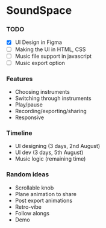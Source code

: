# SoundSpace

### TODO
- [X] UI Design in Figma
- [ ] Making the UI in HTML, CSS
- [ ] Music file support in javascript
- [ ] Music export option

### Features
- Choosing instruments
- Switching through instruments
- Play/pause
- Recording/exporting/sharing
- Responsive

### Timeline
- UI designing (3 days, 2nd August)
- UI dev (3 days, 5th August)
- Music logic (remaining time)


### Random ideas
- Scrollable knob 
- Plane animation to share
- Post export animations
- Retro-vibe
- Follow alongs
- Demo